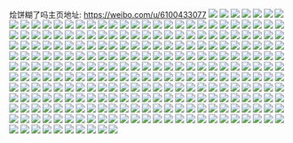 烩饼糊了吗主页地址: https://weibo.com/u/6100433077 
![](https://wx4.sinaimg.cn/mw2000/006EQNjTgy1h92nk43fm0j30u0140woi.jpg) 
![](https://wx4.sinaimg.cn/mw2000/006EQNjTgy1h92nk4lrrmj30u0140k0q.jpg) 
![](https://wx4.sinaimg.cn/mw2000/006EQNjTgy1h93o9qh529j30u01407dt.jpg) 
![](https://wx4.sinaimg.cn/mw2000/006EQNjTgy1h93o8n4xbmj30u0140aka.jpg) 
![](https://wx4.sinaimg.cn/mw2000/006EQNjTgy1h92nqaerjpj30u0140tj0.jpg) 
![](https://wx4.sinaimg.cn/mw2000/006EQNjTgy1h92f48ppnzj30u01sydpq.jpg) 
![](https://wx4.sinaimg.cn/mw2000/006EQNjTgy1h8wrr9x1kmj30u014045u.jpg) 
![](https://wx4.sinaimg.cn/mw2000/006EQNjTgy1h8vfndty4tj30u10u0adp.jpg) 
![](https://wx4.sinaimg.cn/mw2000/006EQNjTgy1h8vfnlmcjyj30u014044r.jpg) 
![](https://wx4.sinaimg.cn/mw2000/006EQNjTgy1h8vfopyp6oj30u01sytdd.jpg) 
![](https://wx4.sinaimg.cn/mw2000/006EQNjTgy1h8vfp3hayjj30u01sy0yz.jpg) 
![](https://wx4.sinaimg.cn/mw2000/006EQNjTgy1h8vfpx6qf4j30u01sydpd.jpg) 
![](https://wx4.sinaimg.cn/mw2000/006EQNjTgy1h8n5pr5c8uj30u01syq7x.jpg) 
![](https://wx4.sinaimg.cn/mw2000/006EQNjTgy1h8mgulry7zj30u0140ahm.jpg) 
![](https://wx4.sinaimg.cn/mw2000/006EQNjTgy1h8mgujsswnj30u0140469.jpg) 
![](https://wx4.sinaimg.cn/mw2000/006EQNjTgy1h8mgumarctj30u01400z7.jpg) 
![](https://wx4.sinaimg.cn/mw2000/006EQNjTgy1h8m1529fnij30u01syzp6.jpg) 
![](https://wx4.sinaimg.cn/mw2000/006EQNjTgy1h8cu26jsgdj30u0140wkw.jpg) 
![](https://wx4.sinaimg.cn/mw2000/006EQNjTgy1h8cu25o0bdj30u0140wmc.jpg) 
![](https://wx4.sinaimg.cn/mw2000/006EQNjTgy1h83vxb9f14j30u01sywla.jpg) 
![](https://wx4.sinaimg.cn/mw2000/006EQNjTgy1h83vxcfltbj30u014011e.jpg) 
![](https://wx4.sinaimg.cn/mw2000/006EQNjTgy1h83vy7qi8dj30u01syte8.jpg) 
![](https://wx4.sinaimg.cn/mw2000/006EQNjTgy1h83vxd6z9qj30u01410yp.jpg) 
![](https://wx4.sinaimg.cn/mw2000/006EQNjTgy1h83vwyzdrkj30u0140tg6.jpg) 
![](https://wx4.sinaimg.cn/mw2000/006EQNjTgy1h83vxdu1k1j30u0141n2v.jpg) 
![](https://wx4.sinaimg.cn/mw2000/006EQNjTgy1h83vwxjrjhj30u0140441.jpg) 
![](https://wx4.sinaimg.cn/mw2000/006EQNjTgy1h83vz5p16bj30u0140tcc.jpg) 
![](https://wx4.sinaimg.cn/mw2000/006EQNjTgy1h7vlx32eggj30u00u0q7u.jpg) 
![](https://wx4.sinaimg.cn/mw2000/006EQNjTgy1h7vlx059chj30u00u0tdm.jpg) 
![](https://wx4.sinaimg.cn/mw2000/006EQNjTgy1h7vlwyvidnj30u0140431.jpg) 
![](https://wx4.sinaimg.cn/mw2000/006EQNjTgy1h7vlx0mkrij30u0140jwe.jpg) 
![](https://wx4.sinaimg.cn/mw2000/006EQNjTgy1h7vlwxo6qnj30u0140dmi.jpg) 
![](https://wx4.sinaimg.cn/mw2000/006EQNjTgy1h7vlx15q03j30u0140gum.jpg) 
![](https://wx4.sinaimg.cn/mw2000/006EQNjTgy1h7vlwyd8l2j30u0140ai4.jpg) 
![](https://wx4.sinaimg.cn/mw2000/006EQNjTgy1h7vlyaargvj30u0140grp.jpg) 
![](https://wx4.sinaimg.cn/mw2000/006EQNjTgy1h7vm0cxtf4j30u0140n4i.jpg) 
![](https://wx4.sinaimg.cn/mw2000/006EQNjTgy1h7omdl8i2cj30u0140aj4.jpg) 
![](https://wx4.sinaimg.cn/mw2000/006EQNjTgy1h7omegwx2bj30u0140k2k.jpg) 
![](https://wx4.sinaimg.cn/mw2000/006EQNjTgy1h7omeg7p0zj30u0140jzr.jpg) 
![](https://wx4.sinaimg.cn/mw2000/006EQNjTgy1h7on0172s9j30u014046m.jpg) 
![](https://wx4.sinaimg.cn/mw2000/006EQNjTgy1h7i0uvfeqvj30u00sgtap.jpg) 
![](https://wx4.sinaimg.cn/mw2000/006EQNjTgy1h7i0uy8pndj30u01sydnk.jpg) 
![](https://wx4.sinaimg.cn/mw2000/006EQNjTgy1h7f5r8fhzej30u01jv45i.jpg) 
![](https://wx4.sinaimg.cn/mw2000/006EQNjTgy1h79ml2w9hyj30u0140gsc.jpg) 
![](https://wx4.sinaimg.cn/mw2000/006EQNjTgy1h79ml2bqkwj30u01407da.jpg) 
![](https://wx4.sinaimg.cn/mw2000/006EQNjTgy1h79ml45vs7j31400u042u.jpg) 
![](https://wx4.sinaimg.cn/mw2000/006EQNjTgy1h79mmbbb3dj30u0140wgm.jpg) 
![](https://wx4.sinaimg.cn/mw2000/006EQNjTgy1h71sjr6vp5j30u0140aei.jpg) 
![](https://wx4.sinaimg.cn/mw2000/006EQNjTgy1h71sjs4eecj30u014014x.jpg) 
![](https://wx4.sinaimg.cn/mw2000/006EQNjTgy1h71sjq658hj30u0140wko.jpg) 
![](https://wx4.sinaimg.cn/mw2000/006EQNjTgy1h71sjt0qnzj30u01407ei.jpg) 
![](https://wx4.sinaimg.cn/mw2000/006EQNjTgy1h71sjtqrhij30u0140qcg.jpg) 
![](https://wx4.sinaimg.cn/mw2000/006EQNjTgy1h71sjuoqmuj30u0140k24.jpg) 
![](https://wx4.sinaimg.cn/mw2000/006EQNjTgy1h6vv91hmiej30u04pu1kx.jpg) 
![](https://wx4.sinaimg.cn/mw2000/006EQNjTgy1h6vv8xpkbaj30mc7psnpd.jpg) 
![](https://wx4.sinaimg.cn/mw2000/006EQNjTgy1h6vv8zsiw3j30mv7psnpd.jpg) 
![](https://wx4.sinaimg.cn/mw2000/006EQNjTgy1h6vv995mbzj30u07hr4qq.jpg) 
![](https://wx4.sinaimg.cn/mw2000/006EQNjTgy1h6vv96n1x1j30n67psb29.jpg) 
![](https://wx4.sinaimg.cn/mw2000/006EQNjTgy1h6vv93wc1dj30ts7pse82.jpg) 
![](https://wx4.sinaimg.cn/mw2000/006EQNjTgy1h6vv8sq6gxj30kd7psni3.jpg) 
![](https://wx4.sinaimg.cn/mw2000/006EQNjTgy1h6vv8ra0zbj30u06bhb0q.jpg) 
![](https://wx4.sinaimg.cn/mw2000/006EQNjTgy1h6vv8v2r60j30u07cpqv5.jpg) 
![](https://wx4.sinaimg.cn/mw2000/006EQNjTgy1h6j6z13yejj30u01580xo.jpg) 
![](https://wx4.sinaimg.cn/mw2000/006EQNjTgy1h6j6z287p5j30u014mdl4.jpg) 
![](https://wx4.sinaimg.cn/mw2000/006EQNjTgy1h6j6z0m6grj30u01407af.jpg) 
![](https://wx4.sinaimg.cn/mw2000/006EQNjTgy1h6j714y9lej30u0140n5e.jpg) 
![](https://wx4.sinaimg.cn/mw2000/006EQNjTgy1h6j728779jj30u0140qaa.jpg) 
![](https://wx4.sinaimg.cn/mw2000/006EQNjTgy1h6j6yzrnnjj30u0140afh.jpg) 
![](https://wx4.sinaimg.cn/mw2000/006EQNjTgy1h6j73yfw77j30u0140agm.jpg) 
![](https://wx4.sinaimg.cn/mw2000/006EQNjTgy1h6j740hpyaj30u01400yg.jpg) 
![](https://wx4.sinaimg.cn/mw2000/006EQNjTgy1h6j7416xz3j30u0140gr3.jpg) 
![](https://wx4.sinaimg.cn/mw2000/006EQNjTgy1h6j742txprj30u0140dhc.jpg) 
![](https://wx4.sinaimg.cn/mw2000/006EQNjTgy1h6j744dp4rj30u014042q.jpg) 
![](https://wx4.sinaimg.cn/mw2000/006EQNjTgy1h6j744ycryj30u014043g.jpg) 
![](https://wx4.sinaimg.cn/mw2000/006EQNjTgy1h5jcgfwae9j32c03407wi.jpg) 
![](https://wx4.sinaimg.cn/mw2000/006EQNjTgy1h5jcgm6f70j30wi1yckif.jpg) 
![](https://wx4.sinaimg.cn/mw2000/006EQNjTgy1h5isi0yvhej30wi1ycjyv.jpg) 
![](https://wx4.sinaimg.cn/mw2000/006EQNjTgy1h569jdsjg1j32c0340qv6.jpg) 
![](https://wx4.sinaimg.cn/mw2000/006EQNjTgy1h569jsb8c6j30wi1yce4t.jpg) 
![](https://wx4.sinaimg.cn/mw2000/006EQNjTgy1h4w76ybzbpj31sc2ds1ky.jpg) 
![](https://wx4.sinaimg.cn/mw2000/006EQNjTgy1h4w773b19gj31sc2ds7wi.jpg) 
![](https://wx4.sinaimg.cn/mw2000/006EQNjTgy1h4w776qj00j31sc2dshdu.jpg) 
![](https://wx4.sinaimg.cn/mw2000/006EQNjTgy1h4w771b44oj31sc2dsqv5.jpg) 
![](https://wx4.sinaimg.cn/mw2000/006EQNjTgy1h4w778i9itj31sc2ds1ky.jpg) 
![](https://wx4.sinaimg.cn/mw2000/006EQNjTgy1h4w76vmsckj32c0340b2a.jpg) 
![](https://wx4.sinaimg.cn/mw2000/006EQNjTgy1h4w779m181j32c0340npe.jpg) 
![](https://wx4.sinaimg.cn/mw2000/006EQNjTgy1h4w7a81jaaj32c0340u0y.jpg) 
![](https://wx4.sinaimg.cn/mw2000/006EQNjTgy1h4w7a9xej1j31ap0z1qo1.jpg) 
![](https://wx4.sinaimg.cn/mw2000/006EQNjTgy1h4ie2h96taj30wh116k0k.jpg) 
![](https://wx4.sinaimg.cn/mw2000/006EQNjTgy1h4ie2v0rw7j30wi1ycakk.jpg) 
![](https://wx4.sinaimg.cn/mw2000/006EQNjTgy1h410hlgoysj31pv2dr4qq.jpg) 
![](https://wx4.sinaimg.cn/mw2000/006EQNjTgy1h410hvlak6j31s32nu4qq.jpg) 
![](https://wx4.sinaimg.cn/mw2000/006EQNjTgy1h410h8z1wij30rs19o7hf.jpg) 
![](https://wx4.sinaimg.cn/mw2000/006EQNjTgy1h410i61kmvj32c0340hdv.jpg) 
![](https://wx4.sinaimg.cn/mw2000/006EQNjTgy1h410hdj39nj32c0340e82.jpg) 
![](https://wx4.sinaimg.cn/mw2000/006EQNjTgy1h410i18qgzj32c0340qv8.jpg) 
![](https://wx4.sinaimg.cn/mw2000/006EQNjTgy1h410jz3ffdj32c0340qv6.jpg) 
![](https://wx4.sinaimg.cn/mw2000/006EQNjTgy1h410jt3uswj32c03401ky.jpg) 
![](https://wx4.sinaimg.cn/mw2000/006EQNjTgy1h410r8hbz0j32c0340x6q.jpg) 
![](https://wx4.sinaimg.cn/mw2000/006EQNjTgy1h410rbtvw1j32c0340npe.jpg) 
![](https://wx4.sinaimg.cn/mw2000/006EQNjTgy1h410rj76y0j32c03407wi.jpg) 
![](https://wx4.sinaimg.cn/mw2000/006EQNjTgy1h410rrm0i3j31sc2dskjl.jpg) 
![](https://wx4.sinaimg.cn/mw2000/006EQNjTgy1h3v6s2mec9j31sc2dsb29.jpg) 
![](https://wx4.sinaimg.cn/mw2000/006EQNjTgy1h3v6u9slhvj32c0340u0x.jpg) 
![](https://wx4.sinaimg.cn/mw2000/006EQNjTgy1h3kkt5tij5j31sc2dsb2a.jpg) 
![](https://wx4.sinaimg.cn/mw2000/006EQNjTgy1h3kktjnpfpj30zg1ban4f.jpg) 
![](https://wx4.sinaimg.cn/mw2000/006EQNjTgy1h3kktgcffmj30wi0win0r.jpg) 
![](https://wx4.sinaimg.cn/mw2000/006EQNjTgy1h3h8o1hzqjj30wi1ycdnh.jpg) 
![](https://wx4.sinaimg.cn/mw2000/006EQNjTgy1h3h8nvuym1j324x0zk0yd.jpg) 
![](https://wx4.sinaimg.cn/mw2000/006EQNjTgy1h3dcl2pdnrj32c0340e82.jpg) 
![](https://wx4.sinaimg.cn/mw2000/006EQNjTgy1h3dcl45d2tj32c0340hdu.jpg) 
![](https://wx4.sinaimg.cn/mw2000/006EQNjTgy1h3dcr6inxhj31sc2dsb29.jpg) 
![](https://wx4.sinaimg.cn/mw2000/006EQNjTgy1h3dcpypxn9j30wi1i244k.jpg) 
![](https://wx4.sinaimg.cn/mw2000/006EQNjTgy1h34apxdzoqj317q1mc1kx.jpg) 
![](https://wx4.sinaimg.cn/mw2000/006EQNjTgy1h34aquxsfbj30wi1ycwwa.jpg) 
![](https://wx4.sinaimg.cn/mw2000/006EQNjTgy1h34ata0yr2j317q1mcgz2.jpg) 
![](https://wx4.sinaimg.cn/mw2000/006EQNjTgy1h32a6oisefj31sc2dsqv6.jpg) 
![](https://wx4.sinaimg.cn/mw2000/006EQNjTgy1h329w0fbczj31sc2dsx6p.jpg) 
![](https://wx4.sinaimg.cn/mw2000/006EQNjTgy1h329v55igkj33402c0e83.jpg) 
![](https://wx4.sinaimg.cn/mw2000/006EQNjTgy1h329wy9zbvj31kw2dcb29.jpg) 
![](https://wx4.sinaimg.cn/mw2000/006EQNjTgy1h329x2rr2hj31kw2dc7wh.jpg) 
![](https://wx4.sinaimg.cn/mw2000/006EQNjTgy1h32a9logtfj31w01w0qv5.jpg) 
![](https://wx4.sinaimg.cn/mw2000/006EQNjTgy1h2wklak0j8j31sc2dsx6q.jpg) 
![](https://wx4.sinaimg.cn/mw2000/006EQNjTgy1h2wkl6gsr9j32c0340b2b.jpg) 
![](https://wx4.sinaimg.cn/mw2000/006EQNjTgy1h2wkknor70j31sc2dsqv6.jpg) 
![](https://wx4.sinaimg.cn/mw2000/006EQNjTgy1h2wkkzq8azj32dc35s7wk.jpg) 
![](https://wx4.sinaimg.cn/mw2000/006EQNjTgy1h2wkkrtp33j32c03401l1.jpg) 
![](https://wx4.sinaimg.cn/mw2000/006EQNjTgy1h2t0t8x909j32c03401kz.jpg) 
![](https://wx4.sinaimg.cn/mw2000/006EQNjTgy1h2swlvi2irj32c0340u0y.jpg) 
![](https://wx4.sinaimg.cn/mw2000/006EQNjTgy1h2swltkxopj32c0340b2a.jpg) 
![](https://wx4.sinaimg.cn/mw2000/006EQNjTgy1h2sealmw0nj30wi1jfwsx.jpg) 
![](https://wx4.sinaimg.cn/mw2000/006EQNjTgy1h2seavg34lj30wf0xvdq7.jpg) 
![](https://wx4.sinaimg.cn/mw2000/006EQNjTgy1h2s0li922rj30wi1ychdt.jpg) 
![](https://wx4.sinaimg.cn/mw2000/006EQNjTgy1h2rn7u1rz3j31sc2dskjl.jpg) 
![](https://wx4.sinaimg.cn/mw2000/006EQNjTgy1h2rn7w277ej32c0340kjm.jpg) 
![](https://wx4.sinaimg.cn/mw2000/006EQNjTgy1h2rn9decsyj31sc2dsqv5.jpg) 
![](https://wx4.sinaimg.cn/mw2000/006EQNjTgy1h2rn8j02qej31be0zkk23.jpg) 
![](https://wx4.sinaimg.cn/mw2000/006EQNjTgy1h2rn7zk071j30zk1bek1i.jpg) 
![](https://wx4.sinaimg.cn/mw2000/006EQNjTgy1h2p0p9zbqxj32c03401kz.jpg) 
![](https://wx4.sinaimg.cn/mw2000/006EQNjTgy1h2p0q6621hj32c0340npe.jpg) 
![](https://wx4.sinaimg.cn/mw2000/006EQNjTgy1h2p0psbeyvj32c0340npf.jpg) 
![](https://wx4.sinaimg.cn/mw2000/006EQNjTgy1h2p0pngx3zj321i2q1b29.jpg) 
![](https://wx4.sinaimg.cn/mw2000/006EQNjTgy1h2p0p73si2j32c0340kjl.jpg) 
![](https://wx4.sinaimg.cn/mw2000/006EQNjTgy1h2p0p84xxqj32c03404qp.jpg) 
![](https://wx4.sinaimg.cn/mw2000/006EQNjTgy1h2p0tm799rj32c02c0u0x.jpg) 
![](https://wx4.sinaimg.cn/mw2000/006EQNjTgy1h2h65p01jpj32c0340u0y.jpg) 
![](https://wx4.sinaimg.cn/mw2000/006EQNjTgy1h2h65vb14wj30wi37xh0k.jpg) 
![](https://wx4.sinaimg.cn/mw2000/006EQNjTgy1h2h65xjwvij317r1mch5w.jpg) 
![](https://wx4.sinaimg.cn/mw2000/006EQNjTgy1h291rhyka9j32dc1kwnpd.jpg) 
![](https://wx4.sinaimg.cn/mw2000/006EQNjTgy1h291rjxd0yj30wi1crasg.jpg) 
![](https://wx4.sinaimg.cn/mw2000/006EQNjTgy1h291romw93j32c0340u0y.jpg) 
![](https://wx4.sinaimg.cn/mw2000/006EQNjTgy1h291re4cwxj32c0340u0y.jpg) 
![](https://wx4.sinaimg.cn/mw2000/006EQNjTgy1h291rs37rhj31kw2dcx5y.jpg) 
![](https://wx4.sinaimg.cn/mw2000/006EQNjTgy1h291rwmam1j30wi1yc4qp.jpg) 
![](https://wx4.sinaimg.cn/mw2000/006EQNjTgy1h21tv3fqrtj32c0340x6q.jpg) 
![](https://wx4.sinaimg.cn/mw2000/006EQNjTgy1h21tvcrd25j335s23u7wl.jpg) 
![](https://wx4.sinaimg.cn/mw2000/006EQNjTgy1h21tvem28nj30wq17o7gv.jpg) 
![](https://wx4.sinaimg.cn/mw2000/006EQNjTgy1h21tvhu14xj32c02c0u0y.jpg) 
![](https://wx4.sinaimg.cn/mw2000/006EQNjTgy1h21ty19gptj31s035su0y.jpg) 
![](https://wx4.sinaimg.cn/mw2000/006EQNjTgy1h21u1rt7y7j32bc334kjm.jpg) 
![](https://wx4.sinaimg.cn/mw2000/006EQNjTgy1h21u1owegqj32bc334npd.jpg) 
![](https://wx4.sinaimg.cn/mw2000/006EQNjTgy1h21u3pl1qej30wh0wh7a7.jpg) 
![](https://wx4.sinaimg.cn/mw2000/006EQNjTgy1h21u3v7dhjj32c03404qq.jpg) 
![](https://wx4.sinaimg.cn/mw2000/006EQNjTgy1h21u40q6euj32c0340hdv.jpg) 
![](https://wx4.sinaimg.cn/mw2000/006EQNjTgy1h1uwvkermgj32c03404qr.jpg) 
![](https://wx4.sinaimg.cn/mw2000/006EQNjTgy1h1uwwat4f4j32c03401l1.jpg) 
![](https://wx4.sinaimg.cn/mw2000/006EQNjTgy1h1uwvmmcrlj31r52c6b29.jpg) 
![](https://wx4.sinaimg.cn/mw2000/006EQNjTgy1h1uwv6elxkj32c0340qv6.jpg) 
![](https://wx4.sinaimg.cn/mw2000/006EQNjTgy1h1uww29mr3j32dc1kwnpd.jpg) 
![](https://wx4.sinaimg.cn/mw2000/006EQNjTgy1h1uwvplwofj33402c01ky.jpg) 
![](https://wx4.sinaimg.cn/mw2000/006EQNjTgy1h1uwx6okc8j32dc35s1kz.jpg) 
![](https://wx4.sinaimg.cn/mw2000/006EQNjTgy1h1uwvthwkuj32c0340qv6.jpg) 
![](https://wx4.sinaimg.cn/mw2000/006EQNjTgy1h1uwyyj12bj32c0340b2a.jpg) 
![](https://wx4.sinaimg.cn/mw2000/006EQNjTgy1h1ocdqgz3fj32c0340x6q.jpg) 
![](https://wx4.sinaimg.cn/mw2000/006EQNjTgy1h1ocdlkt3uj32c03404qq.jpg) 
![](https://wx4.sinaimg.cn/mw2000/006EQNjTgy1h1ocdeuuzbj32bc3347wi.jpg) 
![](https://wx4.sinaimg.cn/mw2000/006EQNjTgy1h1ocdn5rjpj31qy2c0b29.jpg) 
![](https://wx4.sinaimg.cn/mw2000/006EQNjTgy1h1ocdt7lz3j30wi1ychdu.jpg) 
![](https://wx4.sinaimg.cn/mw2000/006EQNjTgy1h1kt2h3sxrj30mo1jl10y.jpg) 
![](https://wx4.sinaimg.cn/mw2000/006EQNjTgy1h1kt2bvi5uj32c0340hdu.jpg) 
![](https://wx4.sinaimg.cn/mw2000/006EQNjTgy1h1kt2ev903j32c0340kjm.jpg) 
![](https://wx4.sinaimg.cn/mw2000/006EQNjTgy1h1kt27hnduj32c03404qq.jpg) 
![](https://wx4.sinaimg.cn/mw2000/006EQNjTgy1h1bsi1aztjj32c0340u0y.jpg) 
![](https://wx4.sinaimg.cn/mw2000/006EQNjTgy1h1bsi2insej30zj1beh2s.jpg) 
![](https://wx4.sinaimg.cn/mw2000/006EQNjTgy1h1bsi90108j32c0340x6q.jpg) 
![](https://wx4.sinaimg.cn/mw2000/006EQNjTgy1h1bsim8avuj32c03404qs.jpg) 
![](https://wx4.sinaimg.cn/mw2000/006EQNjTgy1h1bsj4ow70j32c03401l2.jpg) 
![](https://wx4.sinaimg.cn/mw2000/006EQNjTgy1h1bsjig8zyj32c03407wj.jpg) 
![](https://wx4.sinaimg.cn/mw2000/006EQNjTgy1h1bsjr7qztj32c0340qv7.jpg) 
![](https://wx4.sinaimg.cn/mw2000/006EQNjTgy1h1bshyos6zj31sc2dsnpe.jpg) 
![](https://wx4.sinaimg.cn/mw2000/006EQNjTgy1h1bskzvhmoj30zg1ba78g.jpg) 
![](https://wx4.sinaimg.cn/mw2000/006EQNjTgy1h1bsis8k5bj30wi1ychdu.jpg) 
![](https://wx4.sinaimg.cn/mw2000/006EQNjTgy1h1atoal3poj30zi1mowmc.jpg) 
![](https://wx4.sinaimg.cn/mw2000/006EQNjTgy1h1ato2byrkj32c0340kjl.jpg) 
![](https://wx4.sinaimg.cn/mw2000/006EQNjTgy1h1ato410kfj32c03401ky.jpg) 
![](https://wx4.sinaimg.cn/mw2000/006EQNjTgy1h1ato843g6j32c03407wi.jpg) 
![](https://wx4.sinaimg.cn/mw2000/006EQNjTgy1h1ato104qaj32c03401ky.jpg) 
![](https://wx4.sinaimg.cn/mw2000/006EQNjTgy1h1atqfisbhj32c0340npe.jpg) 
![](https://wx4.sinaimg.cn/mw2000/006EQNjTgy1h1atqj73jkj32bb332qv7.jpg) 
![](https://wx4.sinaimg.cn/mw2000/006EQNjTgy1h1atqv598gj30is0ev77n.jpg) 
![](https://wx4.sinaimg.cn/mw2000/006EQNjTgy1h0u2h11rfwj32bb332x6q.jpg) 
![](https://wx4.sinaimg.cn/mw2000/006EQNjTgy1h0u2f0a9raj32bb332kjm.jpg) 
![](https://wx4.sinaimg.cn/mw2000/006EQNjTgy1h0u2jxzvgoj32c0340npd.jpg) 
![](https://wx4.sinaimg.cn/mw2000/006EQNjTgy1h0u2ikhx36j32c0340b2a.jpg) 
![](https://wx4.sinaimg.cn/mw2000/006EQNjTgy1h0u2ie8hifj32c0340hdu.jpg) 
![](https://wx4.sinaimg.cn/mw2000/006EQNjTgy1h0u2k3wy0rj32c0340hdu.jpg) 
![](https://wx4.sinaimg.cn/mw2000/006EQNjTgy1h0u2kgu7r1j32c03404qq.jpg) 
![](https://wx4.sinaimg.cn/mw2000/006EQNjTgy1h0u2kyryztj32c0340e82.jpg) 
![](https://wx4.sinaimg.cn/mw2000/006EQNjTgy1h0u2md0iztj31kw2dc1ky.jpg) 
![](https://wx4.sinaimg.cn/mw2000/006EQNjTgy1h0u2mzc8xoj317q1mc4q1.jpg) 
![](https://wx4.sinaimg.cn/mw2000/006EQNjTgy1h0u2ogx67uj30wi1ycx6p.jpg) 
![](https://wx4.sinaimg.cn/mw2000/006EQNjTgy1h092x72jsfj30u01407fj.jpg) 
![](https://wx4.sinaimg.cn/mw2000/006EQNjTgy1h092x2j3bvj31r52c77wh.jpg) 
![](https://wx4.sinaimg.cn/mw2000/006EQNjTgy1h092x5q8pej322m2rh7wi.jpg) 
![](https://wx4.sinaimg.cn/mw2000/006EQNjTgy1h092x3zfshj32c03404qq.jpg) 
![](https://wx4.sinaimg.cn/mw2000/006EQNjTgy1h092x1i85nj32c0340npd.jpg) 
![](https://wx4.sinaimg.cn/mw2000/006EQNjTgy1h092wzcppej32c0340qv6.jpg) 
![](https://wx4.sinaimg.cn/mw2000/006EQNjTgy1h092y02v56j32c03404qq.jpg) 
![](https://wx4.sinaimg.cn/mw2000/006EQNjTgy1h092x6ezr7j315o12jakb.jpg) 
![](https://wx4.sinaimg.cn/mw2000/006EQNjTgy1h092xhnqo9j32c03407wi.jpg) 
![](https://wx4.sinaimg.cn/mw2000/006EQNjTgy1h092zo653yj30wi1yc1ky.jpg) 
![](https://wx4.sinaimg.cn/mw2000/006EQNjTgy1h092zs2ixrj32c03407wi.jpg) 
![](https://wx4.sinaimg.cn/mw2000/006EQNjTgy1h092zsxwl3j30wi1muwkd.jpg) 
![](https://wx4.sinaimg.cn/mw2000/006EQNjTgy1gzpl6h6ttmj32c0340e83.jpg) 
![](https://wx4.sinaimg.cn/mw2000/006EQNjTgy1gzpl6qcysfj31t52ds1ky.jpg) 
![](https://wx4.sinaimg.cn/mw2000/006EQNjTgy1gzpl6lj7hrj32c03407wi.jpg) 
![](https://wx4.sinaimg.cn/mw2000/006EQNjTgy1gzpl7lpo8ej32c03404qr.jpg) 
![](https://wx4.sinaimg.cn/mw2000/006EQNjTgy1gzpl6sjb60j32c0340b2b.jpg) 
![](https://wx4.sinaimg.cn/mw2000/006EQNjTgy1gzpl7z74x7j32c03404qr.jpg) 
![](https://wx4.sinaimg.cn/mw2000/006EQNjTgy1gzpl6j6i8kj32c0340u0x.jpg) 
![](https://wx4.sinaimg.cn/mw2000/006EQNjTgy1gzgoeg5fq4j31sc2dsb2a.jpg) 
![](https://wx4.sinaimg.cn/mw2000/006EQNjTgy1gzgoets2bfj31sc2dsb2a.jpg) 
![](https://wx4.sinaimg.cn/mw2000/006EQNjTgy1gzgoeh5piij30rs19i7gl.jpg) 
![](https://wx4.sinaimg.cn/mw2000/006EQNjTgy1gzgoee7zymj31sc2ds000.jpg) 
![](https://wx4.sinaimg.cn/mw2000/006EQNjTgy1gzgoent8zcj31sc2dsx6q.jpg) 
![](https://wx4.sinaimg.cn/mw2000/006EQNjTgy1gzgohx9m0yj31sc2dsnpe.jpg) 
![](https://wx4.sinaimg.cn/mw2000/006EQNjTgy1gzgohxz2gbj31cs1t01kx.jpg) 
![](https://wx4.sinaimg.cn/mw2000/006EQNjTgy1gzgohzwne6j31sc2dskjm.jpg) 
![](https://wx4.sinaimg.cn/mw2000/006EQNjTgy1gzgoi255mcj30wi1ychdt.jpg) 
![](https://wx4.sinaimg.cn/mw2000/006EQNjTgy1gz1uhgstj1j32c0340hdv.jpg) 
![](https://wx4.sinaimg.cn/mw2000/006EQNjTgy1gz1uhrb3fuj32c0340x6t.jpg) 
![](https://wx4.sinaimg.cn/mw2000/006EQNjTgy1gz1uhwn6cfj32c0340qv6.jpg) 
![](https://wx4.sinaimg.cn/mw2000/006EQNjTgy1gz1uhkqe48j32c0340qv6.jpg) 
![](https://wx4.sinaimg.cn/mw2000/006EQNjTgy1gz1ukebpb6j32c0341b2e.jpg) 
![](https://wx4.sinaimg.cn/mw2000/006EQNjTgy1gyw1af2dnvj30wi1ycwsc.jpg) 
![](https://wx4.sinaimg.cn/mw2000/006EQNjTgy1gyw1agyr33j32c0340x6q.jpg) 
![](https://wx4.sinaimg.cn/mw2000/006EQNjTgy1gyslfyc71xj32c0340u0y.jpg) 
![](https://wx4.sinaimg.cn/mw2000/006EQNjTgy1gyslf323byj32c03401l0.jpg) 
![](https://wx4.sinaimg.cn/mw2000/006EQNjTgy1gyslfm2eldj32c0340u0z.jpg) 
![](https://wx4.sinaimg.cn/mw2000/006EQNjTgy1gyslfrokrmj32c0340kjm.jpg) 
![](https://wx4.sinaimg.cn/mw2000/006EQNjTgy1gyslfvl8qxj33342bc1ky.jpg) 
![](https://wx4.sinaimg.cn/mw2000/006EQNjTgy1gyslfhs5cbj32c0340e83.jpg) 
![](https://wx4.sinaimg.cn/mw2000/006EQNjTgy1gysleni2m1j32c0340kjn.jpg) 
![](https://wx4.sinaimg.cn/mw2000/006EQNjTgy1gyslgqgxy4j30wi1ycn3v.jpg) 
![](https://wx4.sinaimg.cn/mw2000/006EQNjTgy1gyslgw913vj32c03407wi.jpg) 
![](https://wx4.sinaimg.cn/mw2000/006EQNjTgy1gydhxln51uj30zo255kaa.jpg) 
![](https://wx4.sinaimg.cn/mw2000/006EQNjTgy1gydhxow00mj30rs1akk5b.jpg) 
![](https://wx4.sinaimg.cn/mw2000/006EQNjTgy1gybwssmyghj32c0340u0y.jpg) 
![](https://wx4.sinaimg.cn/mw2000/006EQNjTgy1gybwt3uvolj32c0340e82.jpg) 
![](https://wx4.sinaimg.cn/mw2000/006EQNjTgy1gybwt8jw9pj31sc2dskjm.jpg) 
![](https://wx4.sinaimg.cn/mw2000/006EQNjTgy1gybwtsb5pyj32c03407wi.jpg) 
![](https://wx4.sinaimg.cn/mw2000/006EQNjTgy1gy7p6fd9zzj30wi1ycb29.jpg) 
![](https://wx4.sinaimg.cn/mw2000/006EQNjTgy1gy7p7d1gfkj30ss0widno.jpg) 
![](https://wx4.sinaimg.cn/mw2000/006EQNjTgy1gy7p7dirfnj317q1mc4j5.jpg) 
![](https://wx4.sinaimg.cn/mw2000/006EQNjTgy1gy7p7dwgkvj30zg1bak2f.jpg) 
![](https://wx4.sinaimg.cn/mw2000/006EQNjTgy1gy7p74b20dj31yc0wib29.jpg) 
![](https://wx4.sinaimg.cn/mw2000/006EQNjTgy1gy2n0af28ej30wi1yckjl.jpg) 
